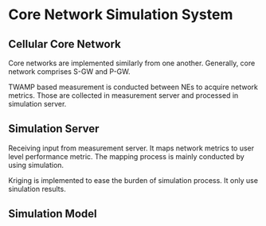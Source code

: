 # Core Network Simulation System

## Cellular Core Network
Core networks are implemented similarly from one another. Generally, core network comprises S-GW and P-GW.

TWAMP based measurement is conducted between NEs to acquire network metrics. Those are collected in measurement server and processed in simulation server.

## Simulation Server
Receiving input from measurement server. It maps network metrics to user level performance metric. The mapping process is mainly conducted by using simulation.

Kriging is implemented to ease the burden of simulation process. It only use sinulation results.

## Simulation Model

